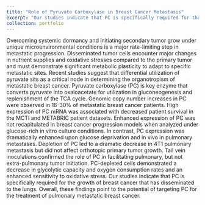 ```yaml
---
title: "Role of Pyruvate Carboxylase in Breast Cancer Metastasis"
excerpt: "Our studies indicate that PC is specifically required for the growth of breast cancer that has disseminated to the lungs. <br/><img src='/images/Port_2.png'>"
collection: portfolio
---
```


Overcoming systemic dormancy and initiating secondary tumor grow under unique microenvironmental conditions is a major rate-limiting step in metastatic progression. Disseminated tumor cells encounter major changes in nutrient supplies and oxidative stresses compared to the primary tumor and must demonstrate significant metabolic plasticity to adapt to specific metastatic sites. Recent studies suggest that differential utilization of pyruvate sits as a critical node in determining the organotropism of metastatic breast cancer. Pyruvate carboxylase (PC) is key enzyme that converts pyruvate into oxaloacetate for utilization in gluconeogenesis and replenishment of the TCA cycle. Genomic copy number increases in PC were observed in 16-30% of metastatic breast cancer patients. High expression of PC mRNA was associated with decreased patient survival in the MCTI and METABRIC patient datasets. Enhanced expression of PC was not recapitulated in breast cancer progression models when analyzed under glucose-rich in vitro culture conditions. In contrast, PC expression was dramatically enhanced upon glucose deprivation and in vivo in pulmonary metastases. Depletion of PC led to a dramatic decrease in 4T1 pulmonary metastasis but did not affect orthotopic primary tumor growth. Tail vein inoculations confirmed the role of PC in facilitating pulmonary, but not extra-pulmonary tumor initiation. PC-depleted cells demonstrated a decrease in glycolytic capacity and oxygen consumption rates and an enhanced sensitivity to oxidative stress. Our studies indicate that PC is specifically required for the growth of breast cancer that has disseminated to the lungs. Overall, these findings point to the potential of targeting PC for the treatment of pulmonary metastatic breast cancer. 

